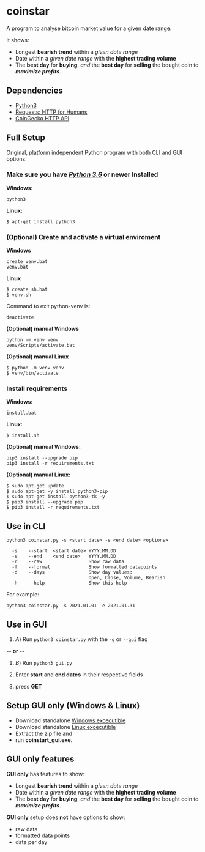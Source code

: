 # coinstar
A program to analyse bitcoin market value for a given date range.

It shows:
- Longest **bearish trend** within a *given date range*
- Date within a *given date range* with the **highest trading volume**
- The **best day** for **buying**, *and* the **best day** for **selling** the bought coin to ***maximize profits***.

## Dependencies ##
- [Python3](https://www.python.org/)
- [Requests: HTTP for Humans](https://docs.python-requests.org/en/master/)
- [CoinGecko HTTP API](https://www.coingecko.com/en/api/documentation).

## Full Setup ##

Original, platform independent Python program with both CLI and GUI options.

### Make sure you have [***Python 3.6***](https://www.python.org/downloads/) or newer Installed ###

**Windows:**
```
python3
```

**Linux:**
```
$ apt-get install python3
```

### (Optional) Create and activate a virtual enviroment ###

**Windows**
```
create_venv.bat
venv.bat
```

**Linux**
```
$ create_sh.bat
$ venv.sh
```

Command to exit python-venv is: 
```
deactivate
```

**(Optional) manual Windows**
```
python -m venv venv
venv/Scripts/activate.bat
```

**(Optional) manual Linux**
```
$ python -m venv venv
$ venv/bin/activate
```

### Install requirements ###

**Windows:**
```
install.bat
```

**Linux:**
```
$ install.sh
```

**(Optional) manual Windows:**
```
pip3 install --upgrade pip
pip3 install -r requirements.txt
```

**(Optional) manual Linux:**
```
$ sudo apt-get update
$ sudo apt-get -y install python3-pip
$ sudo apt-get install python3-tk -y
$ pip3 install --upgrade pip
$ pip3 install -r requirements.txt
```

## Use in CLI ##

```
python3 coinstar.py -s <start date> -e <end date> <options>

  -s    --start  <start date> YYYY.MM.DD
  -e    --end    <end date>   YYYY.MM.DD
  -r    --raw                 Show raw data
  -f    --format              Show formatted datapoints
  -d    --days                Show day values:
                              Open, Close, Volume, Bearish
  -h    --help                Show this help
```

For example:
```
python3 coinstar.py -s 2021.01.01 -e 2021.01.31
```

## Use in GUI ##

1. *A*) Run ```python3 coinstar.py``` with the ```-g``` or ```--gui``` flag
 
  **-- or --**

1. *B*) Run ```python3 gui.py```

2. Enter **start** and **end dates** in their respective fields
3. press **GET**

## Setup GUI only (Windows & Linux) ##

- Download standalone [Windows excecutible](https://github.com/JValtteri/coinstar/releases/)
- Download standalone [Linux excecutible](https://github.com/JValtteri/coinstar/releases/)
- Extract the zip file and 
- run **coinstart_gui.exe**.

## GUI only features ##

**GUI only** has features to show:
- Longest **bearish trend** within a *given date range*
- Date within a *given date range* with the **highest trading volume**
- The **best day** for **buying**, *and* the **best day** for **selling** the bought coin to ***maximize profits***.

**GUI only** setup does **not** have options to show:
- raw data
- formatted data points
- data per day

